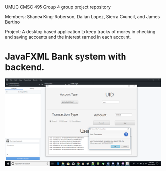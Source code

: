 UMUC CMSC 495 Group 4 group project repository

Members:
Shanea King-Roberson, Darian Lopez, Sierra Council, and James Bertino

Project:
A desktop based application to keep tracks of money in checking and saving accounts and the interest earned in each account.

# JavaFXML Bank system with backend.

![](bank.png)



